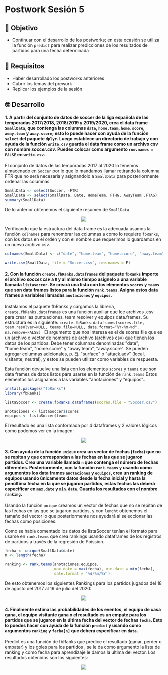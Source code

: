 # Postwork Sesión 5

## :dart: Objetivo

- Continuar con el desarrollo de los postworks; en esta ocasión se utiliza la función `predict` para realizar predicciones de los resultados de partidos para una fecha determinada

## 🔧 Requisitos

- Haber desarrollado los postworks anteriores
- Cubrir los temas del prework
- Replicar los ejemplos de la sesión

## 🤓 Desarrollo

#### 1. A partir del conjunto de datos de soccer de la liga española de las temporadas 2017/2018, 2018/2019 y 2019/2020, crea el data frame `SmallData`, que contenga las columnas `date`, `home.team`, `home.score`, `away.team` y `away.score`; esto lo puede hacer con ayuda de la función `select` del paquete `dplyr`. Luego establece un directorio de trabajo y con ayuda de la función `write.csv` guarda el data frame como un archivo csv con nombre *soccer.csv*. Puedes colocar como argumento `row.names = FALSE` en `write.csv`. 

El conjunto de datos de las temporadas 2017 al 2020 lo tenemos almacenado en `Soccer` por lo que lo mandamos llamar retirando la columna FTR que no será necesaria y asignandolo a `SmallData` para posteriormente ordenar las columnas.
```R
SmallData <- select(Soccer, -FTR)
SmallData <- select(SmallData, Date, HomeTeam, FTHG, AwayTeam ,FTAG)
summary(SmallData)

```
De lo anterior obtenemos el siguiente resumen de `SmallData`
<p align = "center">
  <img src = "https://github.com/IsmaelOr/BEDU_Proyecto_Equipo15/blob/main/Imagenes/Postwork5/smallData_summary.png">
</p>



Verificando que la estructura del data frame es la adecuada usamos la función `colnames` para renombrar las columnas a como lo requiere `fbRanks`, con los datos en el orden y con el nombre que requerimos lo guardamos en un nuevo archivo csv. 
```R
colnames(SmallData) <- c("date", "home.team", "home.score", "away.team", "away.score")

write.csv(SmallData, file = "Soccer.csv", row.names = F)
```

#### 2. Con la función `create.fbRanks.dataframes` del paquete `fbRanks` importe el archivo *soccer.csv* a `R` y al mismo tiempo asignelo a una variable llamada `listasoccer`. Se creará una lista con los elementos `scores` y `teams` que son data frames listos para la función `rank.teams`. Asigna estos data frames a variables llamadas `anotaciones` y `equipos`.

Instalamos el paquete fbRanks y cargamos la librería,  `create.fbRanks.dataframes`  es una función auxiliar que lee archivos .csv para crear las puntuaciones, team.resolver y equipos data.frames. Su estructura es la siguiente:
`create.fbRanks.dataframes(scores.file, team.resolver=NULL, teams.file=NULL, date.format="%Y-%m-%d", na.remove=FALSE) `
El argumento que nos interesa es el de scores.file que es un archivo o vector de nombres de archivo (archivos csv) que tienen los datos de los partidos.
Debe tener columnas denominadas "date", "home.team", "home.score" y "away.team", "away.score".
Se pueden agregar columnas adicionales, p. Ej. "surface" o "attack.adv" (local, visitante, neutral), y estos se pueden utilizar como variables de respuesta.

Esta función devuelve una lista con los elementos `scores` y `teams` que son data frames de datos listos para usarse en la función de `rank.teams`
Estos elementos los asignamos a las variables “anotaciones” y “equipos”..

```R
install.packages("fbRanks")
library(fbRanks)

listaSoccer <- create.fbRanks.dataframes(scores.file = "Soccer.csv")

anotaciones <- listaSoccer$scores
equipos <- listaSoccer$teams

```
El resultado es una lista conformada por 4 dataframes y 2 valores lógicos como podemos ver en la imagen: 
<p align = "center">
  <img src = "https://github.com/IsmaelOr/BEDU_Proyecto_Equipo15/blob/main/Imagenes/Postwork5/listasoccer.png">
</p>


#### 3. Con ayuda de la función `unique` crea un vector de fechas (`fecha`) que no se repitan y que correspondan a las fechas en las que se jugaron partidos. Crea una variable llamada `n` que contenga el número de fechas diferentes. Posteriormente, con la función `rank.teams` y usando como argumentos los data frames `anotaciones` y `equipos`, crea un ranking de equipos usando únicamente datos desde la fecha inicial y hasta la penúltima fecha en la que se jugaron partidos, estas fechas las deberá especificar en `max.date` y `min.date`. Guarda los resultados con el nombre `ranking`.

Usando la función `unique` creamos un vector de fechas que no se repitan de las fechas en las que se jugaron partidos, y con `lenght` obtenemos el tamaño del vector lo que posteriormente nos ayudará al seleccionar las fechas como posiciones. 

Como se había comentado los datos de listaSoccer tenían el formato para usarse en `rank.teams` que crea rankings usando dataframes de los registros de partidos a través de la regresión de Poission.

```R
fecha <- unique(SmallData$date)
n <- length(fecha)

ranking <- rank.teams(anotaciones,equipos, 
                      max.date = max(fecha), min.date = min(fecha), 
                      date.format = '%d/%m/%Y')
```
De esto obtenemos los siguientes Rankings para los partidos jugados del 18 de agosto del 2017 al 19 de julio del 2020:
<p align = "center">
  <img src = "https://github.com/IsmaelOr/BEDU_Proyecto_Equipo15/blob/main/Imagenes/Postwork5/ranking.png">
</p>

#### 4. Finalmente estima las probabilidades de los eventos, el equipo de casa gana, el equipo visitante gana o el resultado es un empate para los partidos que se jugaron en la última fecha del vector de fechas `fecha`. Esto lo puedes hacer con ayuda de la función `predict` y usando como argumentos `ranking` y `fecha[n]` que deberá especificar en `date`.

Predict es una función de fbRanks que predice el resultado (ganar, perder o empatar) y los goles para los partidos , se le da como argumento la lista de ranking y como fecha para aprendizaje le damos la última del vector. Los resultados obtenidos son los siguientes:
<p align = "center">
  <img src = "https://github.com/IsmaelOr/BEDU_Proyecto_Equipo15/blob/main/Imagenes/Postwork5/prediction.png">
</p>
